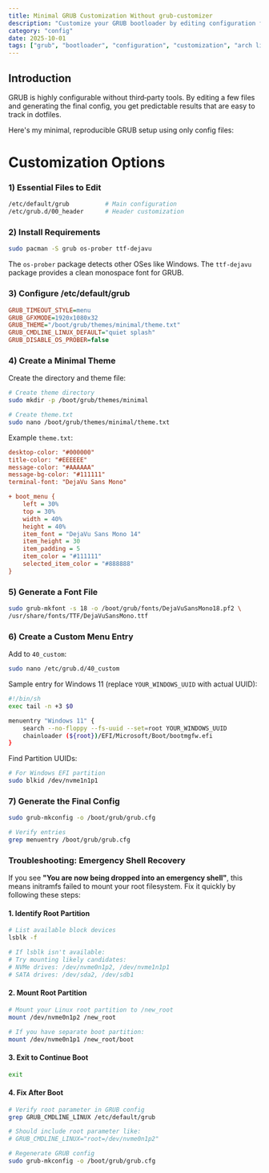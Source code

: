 ```yaml
---
title: Minimal GRUB Customization Without grub-customizer
description: "Customize your GRUB bootloader by editing configuration files directly."
category: "config"
date: 2025-10-01
tags: ["grub", "bootloader", "configuration", "customization", "arch linux", "linux", "minimalism"]
---
```


## Introduction

GRUB is highly configurable without third‑party tools. By editing a few files and generating the final config, you get predictable results that are easy to track in dotfiles. 

Here's my minimal, reproducible GRUB setup using only config files:

# Customization Options

### 1) Essential Files to Edit

```bash
/etc/default/grub          # Main configuration
/etc/grub.d/00_header      # Header customization
```

### 2) Install Requirements

```bash
sudo pacman -S grub os-prober ttf-dejavu
```

The `os-prober` package detects other OSes like Windows. The `ttf-dejavu` package provides a clean monospace font for GRUB.

### 3) Configure /etc/default/grub

```ini
GRUB_TIMEOUT_STYLE=menu
GRUB_GFXMODE=1920x1080x32
GRUB_THEME="/boot/grub/themes/minimal/theme.txt"
GRUB_CMDLINE_LINUX_DEFAULT="quiet splash"
GRUB_DISABLE_OS_PROBER=false
```

### 4) Create a Minimal Theme

Create the directory and theme file:

```bash
# Create theme directory
sudo mkdir -p /boot/grub/themes/minimal

# Create theme.txt
sudo nano /boot/grub/themes/minimal/theme.txt
```

Example `theme.txt`:

```ini
desktop-color: "#000000"
title-color: "#EEEEEE"
message-color: "#AAAAAA"
message-bg-color: "#111111"
terminal-font: "DejaVu Sans Mono"

+ boot_menu {
    left = 30%
    top = 30%
    width = 40%
    height = 40%
    item_font = "DejaVu Sans Mono 14"
    item_height = 30
    item_padding = 5
    item_color = "#111111"
    selected_item_color = "#888888"
}
```

### 5) Generate a Font File

```bash
sudo grub-mkfont -s 18 -o /boot/grub/fonts/DejaVuSansMono18.pf2 \
/usr/share/fonts/TTF/DejaVuSansMono.ttf
```

### 6) Create a Custom Menu Entry

Add to `40_custom`:

```bash
sudo nano /etc/grub.d/40_custom
```

Sample entry for Windows 11 (replace `YOUR_WINDOWS_UUID` with actual UUID):

```bash
#!/bin/sh
exec tail -n +3 $0

menuentry "Windows 11" {
    search --no-floppy --fs-uuid --set=root YOUR_WINDOWS_UUID
    chainloader (${root})/EFI/Microsoft/Boot/bootmgfw.efi
}
```

Find Partition UUIDs:

```bash
# For Windows EFI partition
sudo blkid /dev/nvme1n1p1
```

### 7) Generate the Final Config

```bash
sudo grub-mkconfig -o /boot/grub/grub.cfg

# Verify entries
grep menuentry /boot/grub/grub.cfg
```

### Troubleshooting: Emergency Shell Recovery

If you see **"You are now being dropped into an emergency shell"**, this means initramfs failed to mount your root filesystem. Fix it quickly by following these steps:

#### 1. Identify Root Partition
```bash
# List available block devices
lsblk -f

# If lsblk isn't available:
# Try mounting likely candidates:
# NVMe drives: /dev/nvme0n1p2, /dev/nvme1n1p1
# SATA drives: /dev/sda2, /dev/sdb1
```

#### 2. Mount Root Partition
```bash
# Mount your Linux root partition to /new_root
mount /dev/nvme0n1p2 /new_root

# If you have separate boot partition:
mount /dev/nvme0n1p1 /new_root/boot
```

#### 3. Exit to Continue Boot
```bash
exit
```

#### 4. Fix After Boot
```bash
# Verify root parameter in GRUB config
grep GRUB_CMDLINE_LINUX /etc/default/grub

# Should include root parameter like:
# GRUB_CMDLINE_LINUX="root=/dev/nvme0n1p2"

# Regenerate GRUB config
sudo grub-mkconfig -o /boot/grub/grub.cfg
```
